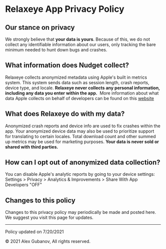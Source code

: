 Relaxeye App Privacy Policy
===


Our stance on privacy
---

We strongly believe that **your data is yours**. Because of this, we do not collect any identifiable information about our users, only tracking the bare minimum needed to hunt down bugs and crashes.

What information does Nudget collect?
---

Relaxeye collects anonymized metadata using Apple's built in metrics system. This system sends data such as session length, crash reports, device type, and locale. **Relaxeye never collects any personal information, including any data you enter within the app.**
‍
More information about what data Apple collects on behalf of developers can be found on this [website](https://support.apple.com/en-us/HT210584#)

What does Relaxeye do with my data?
---

Anonymized crash reports and device info are used to fix crashes within the app. Your anonymized device data may also be used to prioritize support for translating to certain locales. Total download count and other summed up metrics may be used for marketing purposes. **Your data is never sold or shared with third parties.**

How can I opt out of anonymized data collection?
---

You can disable Apple's analytic reports by going to your device settings:
Settings > Privacy > Analytics & Improvements > Share With App Developers "OFF"


Changes to this policy
---

Changes to this privacy policy may periodically be made and posted here. We suggest you visit this page for updates.

---

Policy updated on 7/20/2021

© 2021 Alex Gubanov, All rights reserved.

